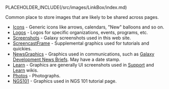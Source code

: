 PLACEHOLDER_INCLUDE(/src/images/LinkBox/index.md)

Common place to store images that are likely to be shared across pages.

* [Icons](/src/images/Icons/index.md) - Generic icons like arrows, calendars, "New" balloons and so on.
* [Logos](/src/images/Logos/index.md) - Logos for specific organizations, events, programs, etc.
* [Screenshots](/src/images/Screenshots/index.md) - Galaxy screenshots used in this web site.
* [ScreencastFrame](/src/images/ScreencastFrame/index.md) - Supplemental graphics used for tutorials and quickies.
* [NewsGraphics](/src/images/NewsGraphics/index.md) - Graphics used in communications, such as [Galaxy Development News Briefs](/src/DevNewsBriefs/index.md). May have a date stamp.
* [Learn](/src/images/Learn/index.md) - Graphics are generally UI screenshots used in [Support](/src/support/index.md) and [Learn](/src/Learn/index.md) wikis.
* [Photos](/src/images/Photos/index.md) - Photographs.
* [NGS101](/src/images/Images/NGS101/index.md) - Graphics used in NGS 101 tutorial page.

